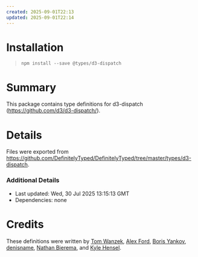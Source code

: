 ```yaml
---
created: 2025-09-01T22:13
updated: 2025-09-01T22:14
---
```

# Installation
> `npm install --save @types/d3-dispatch`

# Summary
This package contains type definitions for d3-dispatch (https://github.com/d3/d3-dispatch/).

# Details
Files were exported from https://github.com/DefinitelyTyped/DefinitelyTyped/tree/master/types/d3-dispatch.

### Additional Details
 * Last updated: Wed, 30 Jul 2025 13:15:13 GMT
 * Dependencies: none

# Credits
These definitions were written by [Tom Wanzek](https://github.com/tomwanzek), [Alex Ford](https://github.com/gustavderdrache), [Boris Yankov](https://github.com/borisyankov), [denisname](https://github.com/denisname), [Nathan Bierema](https://github.com/Methuselah96), and [Kyle Hensel](https://github.com/k-yle).
